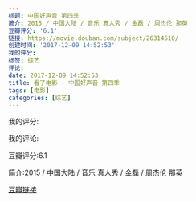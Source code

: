 ```yaml
---
标题: 中国好声音 第四季
简介: 2015 / 中国大陆 / 音乐 真人秀 / 金磊 / 周杰伦 那英
豆瓣评分: '6.1'
链接: https://movie.douban.com/subject/26314510/
创建时间: '2017-12-09 14:52:53'
我的评分:
标签: 综艺
评论:
date: 2017-12-09 14:52:53
title: 看了电影 - 中国好声音 第四季
tags: [电影]
categories: [综艺]
---
```


我的评分:

我的评论:

豆瓣评分:6.1

简介:2015 / 中国大陆 / 音乐 真人秀 / 金磊 / 周杰伦 那英

[豆瓣链接](https://movie.douban.com/subject/26314510/)

